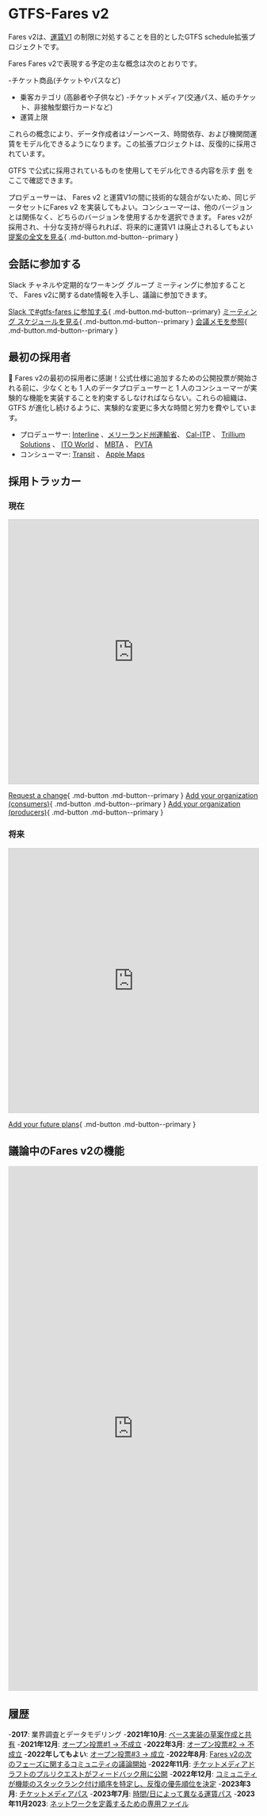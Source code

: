 # GTFS-Fares v2 

Fares v2は、[運賃V1](../../../documentation/schedule/examples/fares-v1/) の制限に対処することを目的としたGTFS schedule拡張プロジェクトです。

Fares Fares v2で表現する予定の主な概念は次のとおりです。

-チケット商品(チケットやパスなど)
- 乗客カテゴリ (高齢者や子供など)
-チケットメディア(交通パス、紙のチケット、非接触型銀行カードなど)
- 運賃上限

これらの概念により、データ作成者はゾーンベース、時間依存、および機関間運賃をモデル化できるようになります。この拡張プロジェクトは、反復的に採用されています。 

GTFS で公式に採用されているものを使用してモデル化できる内容を示す [例](../../../documentation/schedule/examples/fares-v2) をここで確認できます。

プロデューサーは、 Fares v2 と運賃V1の間に技術的な競合がないため、同じデータセットにFares v2 を実装してもよい。コンシューマーは、他のバージョンとは関係なく、どちらのバージョンを使用するかを選択できます。 Fares v2が採用され、十分な支持が得られれば、将来的に運賃V1 は廃止されるしてもよい [提案の全文を見る](https://share.mobilitydata.org/gtfs-fares-v2){ .md-button.md-button--primary }

## 会話に参加する
Slack チャネルや定期的なワーキング グループ ミーティングに参加することで、 Fares v2に関するdate情報を入手し、議論に参加できます。

[Slack で#gtfs-fares に参加する](https://share.mobilitydata.org/slack){ .md-button.md-button--primary} [ミーティング スケジュールを見る](https://www.eventbrite.ca/e/specifications-discussions-gtfs-fares-v2-monthly-meetings-tickets-522966225057){ .md-button.md-button--primary } [会議メモを参照](https://docs.google.com/document/d/1d3g5bMXupdElCKrdv6rhFNN11mrQgEk-ibA7wdqVLTU/edit){ .md-button.md-button--primary } 

## 最初の採用者

🎉 Fares v2の最初の採用者に感謝！公式仕様に追加するための公開投票が開始される前に、少なくとも 1 人のデータプロデューサーと 1 人のコンシューマーが実験的な機能を実装することを約束するしなければならない。これらの組織は、GTFS が進化し続けるように、実験的な変更に多大な時間と労力を費やしています。

- プロデューサー: <a href="https://www.interline.io/" target="_blank">Interline</a> 、<a href="https://www.mta.maryland.gov/developer-resources" target="_blank">メリーランド州運輸省</a>、 <a href="https://dot.ca.gov/cal-itp/cal-itp-gtfs" target="_blank">Cal-ITP</a> 、 <a href="https://trilliumtransit.com/" target="_blank">Trillium Solutions</a> 、 <a href="https://www.itoworld.com/" target="_blank">ITO World</a> 、 <a href="https://www.mbta.com/" target="_blank">MBTA</a> 、 <a href="http://www.pvta.com/" target="_blank">PVTA</a> 
- コンシューマー: <a href="https://transitapp.com/" target="_blank">Transit</a> 、 <a href="https://www.apple.com/">Apple Maps</a> 

## 採用トラッカー
### 現在

<iframe class="airtable-embed" src="https://airtable.com/embed/shrZzYzPYao7iExlW?backgroundColor=red&viewControls=on" frameborder="0" onmousewheel="" width="100%" height="533" style="background: transparent; border: 1px solid #ccc;"></iframe>

[Request a change](https://airtable.com/shr8aT0K9bpncmy0V){ .md-button .md-button--primary } [Add your organization (consumers)](https://airtable.com/shr5B6Pl1r9KH9qMX){ .md-button .md-button--primary } [Add your organization (producers)](https://airtable.com/shrn0Afa3TPNkOAEh){ .md-button .md-button--primary }

### 将来
<iframe class="airtable-embed" src="https://airtable.com/embed/shrUrgZTO1noUF66R?backgroundColor=red&viewControls=on" frameborder="0" onmousewheel="" width="100%" height="533" style="background: transparent; border: 1px solid #ccc;"></iframe>

[Add your future plans](https://airtable.com/shrvnI40zuFXmDsQI){ .md-button .md-button--primary }

## 議論中のFares v2の機能

<iframe src="https://portal.productboard.com/rhk8dbtic1iqakfznucry448" frameborder="0" width="100%", style="min-height:1060px;"></iframe>

## 履歴

-**2017**: 業界調査とデータモデリング
-**2021年10月**: <a href="https://github.com/google/transit/pull/286#issue-1026848880" target="_blank">ベース実装の草案作成と共有</a>
-**2021年12月**: <a href="https://github.com/google/transit/pull/286#issuecomment-990258396" target="_blank">オープン投票#1 → 不成立</a>
-**2022年3月**: <a href="https://github.com/google/transit/pull/286#issuecomment-1080716109" target="_blank">オープン投票#2 → 不成立</a>
-**2022年してもよい**: <a href="https://github.com/google/transit/pull/286#issuecomment-1121392932" target="_blank">オープン投票#3 → 成立</a>
-**2022年8月**: <a href="https://github.com/google/transit/issues/341" target="_blank">Fares v2の次のフェーズに関するコミュニティの議論開始</a>
-**2022年11月**: <a href="https://github.com/google/transit/pull/355" target="_blank">チケットメディアドラフトのプルリクエストがフィードバック用に公開</a>
-**2022年12月**: <a href="https://github.com/google/transit/issues/341#issuecomment-1339947915" target="_blank">コミュニティが機能のスタックランク付け順序を特定し、反復の優先順位を決定</a>
-**2023年3月**: <a href="https://github.com/google/transit/pull/355#issuecomment-1468326858" target="_blank">チケットメディアパス</a>
-**2023年7月**: <a href="https://github.com/google/transit/pull/357#issuecomment-1653561813" target="_blank">時間/日によって異なる運賃パス</a>
-**2023年11月2023**: <a href="https://github.com/google/transit/pull/405#issuecomment-1830665141" target="_blank">ネットワークを定義するための専用ファイル</a>
